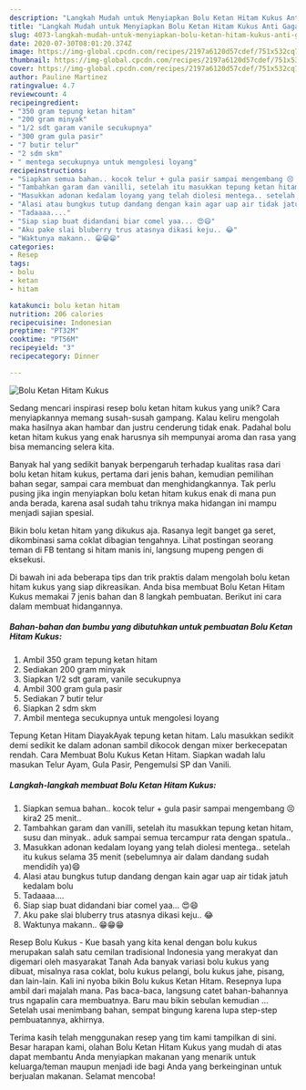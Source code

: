 ```yaml
---
description: "Langkah Mudah untuk Menyiapkan Bolu Ketan Hitam Kukus Anti Gagal"
title: "Langkah Mudah untuk Menyiapkan Bolu Ketan Hitam Kukus Anti Gagal"
slug: 4073-langkah-mudah-untuk-menyiapkan-bolu-ketan-hitam-kukus-anti-gagal
date: 2020-07-30T08:01:20.374Z
image: https://img-global.cpcdn.com/recipes/2197a6120d57cdef/751x532cq70/bolu-ketan-hitam-kukus-foto-resep-utama.jpg
thumbnail: https://img-global.cpcdn.com/recipes/2197a6120d57cdef/751x532cq70/bolu-ketan-hitam-kukus-foto-resep-utama.jpg
cover: https://img-global.cpcdn.com/recipes/2197a6120d57cdef/751x532cq70/bolu-ketan-hitam-kukus-foto-resep-utama.jpg
author: Pauline Martinez
ratingvalue: 4.7
reviewcount: 4
recipeingredient:
- "350 gram tepung ketan hitam"
- "200 gram minyak"
- "1/2 sdt garam vanile secukupnya"
- "300 gram gula pasir"
- "7 butir telur"
- "2 sdm skm"
- " mentega secukupnya untuk mengolesi loyang"
recipeinstructions:
- "Siapkan semua bahan.. kocok telur + gula pasir sampai mengembang 😣 kira2 25 menit.."
- "Tambahkan garam dan vanilli, setelah itu masukkan tepung ketan hitam, susu dan minyak.. aduk sampai semua tercampur rata dengan spatula.."
- "Masukkan adonan kedalam loyang yang telah diolesi mentega.. setelah itu kukus selama 35 menit (sebelumnya air dalam dandang sudah mendidih ya)😄"
- "Alasi atau bungkus tutup dandang dengan kain agar uap air tidak jatuh kedalam bolu"
- "Tadaaaa...."
- "Siap siap buat didandani biar comel yaa... 😍😄"
- "Aku pake slai bluberry trus atasnya dikasi keju.. 😂"
- "Waktunya makann.. 😁😁😁"
categories:
- Resep
tags:
- bolu
- ketan
- hitam

katakunci: bolu ketan hitam 
nutrition: 206 calories
recipecuisine: Indonesian
preptime: "PT32M"
cooktime: "PT56M"
recipeyield: "3"
recipecategory: Dinner

---
```



![Bolu Ketan Hitam Kukus](https://img-global.cpcdn.com/recipes/2197a6120d57cdef/751x532cq70/bolu-ketan-hitam-kukus-foto-resep-utama.jpg)

Sedang mencari inspirasi resep bolu ketan hitam kukus yang unik? Cara menyiapkannya memang susah-susah gampang. Kalau keliru mengolah maka hasilnya akan hambar dan justru cenderung tidak enak. Padahal bolu ketan hitam kukus yang enak harusnya sih mempunyai aroma dan rasa yang bisa memancing selera kita.

Banyak hal yang sedikit banyak berpengaruh terhadap kualitas rasa dari bolu ketan hitam kukus, pertama dari jenis bahan, kemudian pemilihan bahan segar, sampai cara membuat dan menghidangkannya. Tak perlu pusing jika ingin menyiapkan bolu ketan hitam kukus enak di mana pun anda berada, karena asal sudah tahu triknya maka hidangan ini mampu menjadi sajian spesial.

Bikin bolu ketan hitam yang dikukus aja. Rasanya legit banget ga seret, dikombinasi sama coklat dibagian tengahnya. Lihat postingan seorang teman di FB tentang si hitam manis ini, langsung mupeng pengen di eksekusi.


Di bawah ini ada beberapa tips dan trik praktis dalam mengolah bolu ketan hitam kukus yang siap dikreasikan. Anda bisa membuat Bolu Ketan Hitam Kukus memakai 7 jenis bahan dan 8 langkah pembuatan. Berikut ini cara dalam membuat hidangannya.

<!--inarticleads1-->

##### Bahan-bahan dan bumbu yang dibutuhkan untuk pembuatan Bolu Ketan Hitam Kukus:

1. Ambil 350 gram tepung ketan hitam
1. Sediakan 200 gram minyak
1. Siapkan 1/2 sdt garam, vanile secukupnya
1. Ambil 300 gram gula pasir
1. Sediakan 7 butir telur
1. Siapkan 2 sdm skm
1. Ambil  mentega secukupnya untuk mengolesi loyang


Tepung Ketan Hitam DiayakAyak tepung ketan hitam. Lalu masukkan sedikit demi sedikit ke dalam adonan sambil dikocok dengan mixer berkecepatan rendah. Cara Membuat Bolu Kukus Ketan Hitam. Siapkan wadah lalu masukan Telur Ayam, Gula Pasir, Pengemulsi SP dan Vanili. 

<!--inarticleads2-->

##### Langkah-langkah membuat Bolu Ketan Hitam Kukus:

1. Siapkan semua bahan.. kocok telur + gula pasir sampai mengembang 😣 kira2 25 menit..
1. Tambahkan garam dan vanilli, setelah itu masukkan tepung ketan hitam, susu dan minyak.. aduk sampai semua tercampur rata dengan spatula..
1. Masukkan adonan kedalam loyang yang telah diolesi mentega.. setelah itu kukus selama 35 menit (sebelumnya air dalam dandang sudah mendidih ya)😄
1. Alasi atau bungkus tutup dandang dengan kain agar uap air tidak jatuh kedalam bolu
1. Tadaaaa....
1. Siap siap buat didandani biar comel yaa... 😍😄
1. Aku pake slai bluberry trus atasnya dikasi keju.. 😂
1. Waktunya makann.. 😁😁😁


Resep Bolu Kukus - Kue basah yang kita kenal dengan bolu kukus merupakan salah satu cemilan tradisional Indonesia yang merakyat dan digemari oleh masyarakat Tanah Ada banyak variasi bolu kukus yang dibuat, misalnya rasa coklat, bolu kukus pelangi, bolu kukus jahe, pisang, dan lain-lain. Kali ini nyoba bikin Bolu kukus Ketan Hitam. Resepnya lupa ambil dari majalah mana. Pas baca-baca, langsung catet bahan-bahannya trus ngapalin cara membuatnya. Baru mau bikin sebulan kemudian … Setelah usai menimbang bahan, sempat bingung karena lupa step-step pembuatannya, akhirnya. 

Terima kasih telah menggunakan resep yang tim kami tampilkan di sini. Besar harapan kami, olahan Bolu Ketan Hitam Kukus yang mudah di atas dapat membantu Anda menyiapkan makanan yang menarik untuk keluarga/teman maupun menjadi ide bagi Anda yang berkeinginan untuk berjualan makanan. Selamat mencoba!
